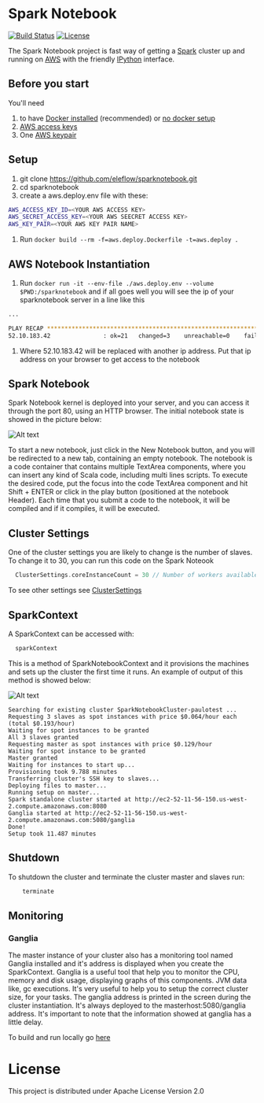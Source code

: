 # Spark Notebook

[![Build Status][build-badge]][build-url]
[![License][license-badge]][license-url]

The Spark Notebook project is fast way of getting a [Spark](http://spark.apache.org/) cluster up and running on [AWS](http://aws.amazon.com) with the friendly [IPython](http://ipython.org) interface.

## Before you start
You'll need 

1. to have [Docker installed](https://docs.docker.com/installation/) (recommended) or [no docker setup](nodocker.md)
1. [AWS access keys](http://aws.amazon.com/developers/access-keys) 
1. One [AWS keypair](http://docs.aws.amazon.com/AWSEC2/latest/UserGuide/ec2-key-pairs.html#having-ec2-create-your-key-pair)

 
## Setup
1. git clone https://github.com/eleflow/sparknotebook.git
1. cd sparknotebook
1. create a aws.deploy.env file with these:

  ```sh
  AWS_ACCESS_KEY_ID=<YOUR AWS ACCESS KEY>
  AWS_SECRET_ACCESS_KEY=<YOUR AWS SEECRET ACCESS KEY>
  AWS_KEY_PAIR=<YOUR AWS KEY PAIR NAME>
  ```
1. Run `docker build --rm -f=aws.deploy.Dockerfile -t=aws.deploy .`

## AWS Notebook Instantiation  

1. Run `docker run -it --env-file ./aws.deploy.env --volume $PWD:/sparknotebook` and if all goes well you will see the ip of your sparknotebook server in a line like this
  ```sh 
  ...

  PLAY RECAP ******************************************************************** 
  52.10.183.42               : ok=21   changed=3    unreachable=0    failed=0   
  ```
1. Where 52.10.183.42 will be replaced with another ip address. Put that ip address on your browser to get access to the notebook

## Spark Notebook

Spark Notebook kernel is deployed into your server, and you can access it through the port 80, using an HTTP browser.
The initial notebook state is showed in the picture below:

![Alt text](/../images/images/EmptyNotebook.png?raw=true "Initial state of a Spark Notebook")

To start a new notebook, just click in the New Notebook button, and you will be redirected to a new tab, containing an empty notebook.
The notebook is a code container that contains multiple TextArea components, where you can insert any kind of Scala code, including multi lines scripts. To execute the desired code, put the focus into the code TextArea component and hit Shift + ENTER or click in the play button (positioned at the notebook Header). Each time that you submit a code to the notebook, it will be compiled and if it compiles, it will be executed.

## Cluster Settings

One of the cluster settings you are likely to change is the number of slaves. To change it to 30, you can run this code on the Spark Noteook
```scala
  ClusterSettings.coreInstanceCount = 30 // Number of workers available in your cluster - default to 3
```
To see other settings see  [ClusterSettings](src/main/scala/eleflow/sparknotebook/SparkNotebookContext.scala)
## SparkContext
A SparkContext can be accessed with:
```scala
  sparkContext
```
This is a method of SparkNotebookContext and it provisions the machines and sets up the cluster the first time it runs. An example of output of this method is showed below:

![Alt text](/../images/images/ClusterInstantiation.png?raw=true "Sample output of a cluster instantiation")
```
Searching for existing cluster SparkNotebookCluster-paulotest ...
Requesting 3 slaves as spot instances with price $0.064/hour each (total $0.193/hour)
Waiting for spot instances to be granted
All 3 slaves granted
Requesting master as spot instances with price $0.129/hour
Waiting for spot instance to be granted
Master granted
Waiting for instances to start up...
Provisioning took 9.788 minutes
Transferring cluster's SSH key to slaves...
Deploying files to master... 
Running setup on master... 
Spark standalone cluster started at http://ec2-52-11-56-150.us-west-2.compute.amazonaws.com:8080
Ganglia started at http://ec2-52-11-56-150.us-west-2.compute.amazonaws.com:5080/ganglia
Done!
Setup took 11.487 minutes
```

## Shutdown

To shutdown the cluster and terminate the cluster master and slaves run:
```scala
    terminate
```

## Monitoring
### Ganglia

The master instance of your cluster also has a monitoring tool named Ganglia installed and it's address is displayed when you create the SparkContext.
Ganglia is a useful tool that help you to monitor the CPU, memory and disk usage, displaying graphs of this components. JVM data like, gc executions. It's very useful to help you to setup the correct cluster size, for your tasks.
The ganglia address is printed in the screen during the cluster instantiation. It's always deployed to the masterhost:5080/ganglia address.
It's important to note that the information showed at ganglia has a little delay.


To build and run locally go [here](buildlocal.md)

# License

This project is distributed under Apache License Version 2.0

[build-badge]: https://travis-ci.org/eleflow/sparknotebook.svg?branch=master
[build-url]: https://travis-ci.org/eleflow/sparknotebook
[license-badge]: https://img.shields.io/badge/License-Apache%202-blue.svg?style=flat
[license-url]: LICENSE